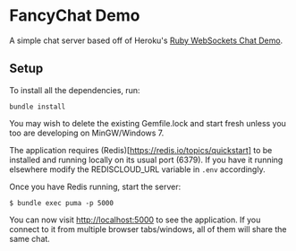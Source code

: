 # FancyChat Demo

A simple chat server based off of Heroku's [Ruby WebSockets Chat Demo](https://github.com/rmtsukuru/ruby-websockets-chat-demo).

## Setup
To install all the dependencies, run:

```
bundle install
```

You may wish to delete the existing Gemfile.lock and start fresh unless you too are developing on MinGW/Windows 7.

The application requires (Redis)[https://redis.io/topics/quickstart] to be installed and running locally on its usual port (6379). If you have it running elsewhere modify the REDISCLOUD_URL variable in `.env` accordingly.

Once you have Redis running, start the server:

```
$ bundle exec puma -p 5000
```

You can now visit <http://localhost:5000> to see the application. If you connect to it from multiple browser tabs/windows, all of them will share the same chat.

